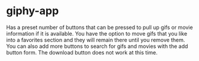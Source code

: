 # giphy-app
Has a preset number of buttons that can be pressed to pull up gifs or movie information if it is available.
You have the option to move gifs that you like into a favorites section and they will remain there until you remove them.
You can also add more buttons to search for gifs and movies with the add button form.
The download button does not work at this time.

